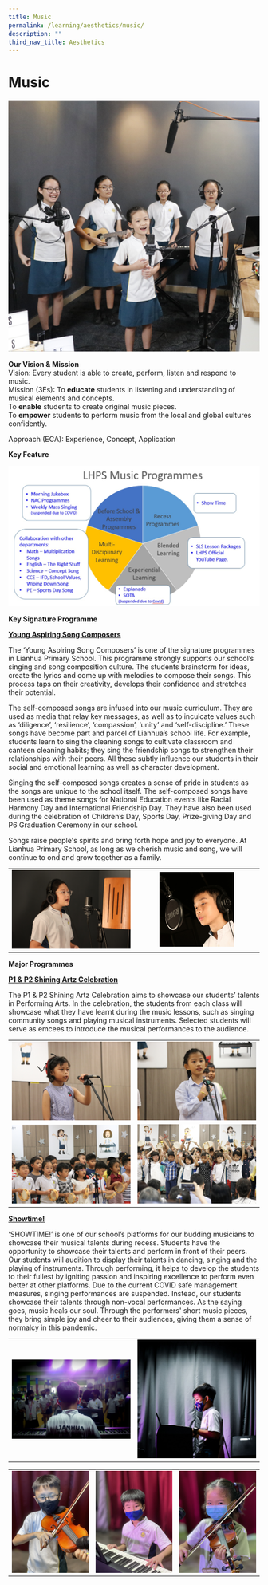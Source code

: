 ```yaml
---
title: Music
permalink: /learning/aesthetics/music/
description: ""
third_nav_title: Aesthetics
---
```

# Music

![](/images/Learning/Music/Be%20the%20Light%20@%20LHPS%20Recording%20Studio.jpg)

**Our Vision & Mission**   
Vision: Every student is able to create, perform, listen and respond to music.   
Mission (3Es): To **educate** students in listening and understanding of musical elements and concepts.   
To **enable** students to create original music pieces.   
To **empower** students to perform music from the local and global cultures confidently.

  

Approach (ECA): Experience, Concept, Application

  

**Key Feature**

![](/images/Learning/Music/Music%20Framework%20.jpg)


**Key Signature Programme**

**<u>Young Aspiring Song Composers</u>**

The ‘Young Aspiring Song Composers’ is one of the signature programmes in Lianhua Primary School. This programme strongly supports our school’s singing and song composition culture. The students brainstorm for ideas, create the lyrics and come up with melodies to compose their songs. This process taps on their creativity, develops their confidence and stretches their potential.

  

The self-composed songs are infused into our music curriculum. They are used as media that relay key messages, as well as to inculcate values such as ‘diligence’, ‘resilience’, ‘compassion’, ‘unity’ and ‘self-discipline.’ These songs have become part and parcel of Lianhua’s school life. For example, students learn to sing the cleaning songs to cultivate classroom and canteen cleaning habits; they sing the friendship songs to strengthen their relationships with their peers. All these subtly influence our students in their social and emotional learning as well as character development.

Singing the self-composed songs creates a sense of pride in students as the songs are unique to the school itself. The self-composed songs have been used as theme songs for National Education events like Racial Harmony Day and International Friendship Day. They have also been used during the celebration of Children’s Day, Sports Day, Prize-giving Day and P6 Graduation Ceremony in our school.

Songs raise people's spirits and bring forth hope and joy to everyone. At Lianhua Primary School, as long as we cherish music and song, we will continue to ond and grow together as a family.

|   |   |
|:---:|:---:|
|  ![](/images/Learning/Music/Anniversary%20Song%20This%20is%20where%20we%20start%20_%20LHPS%20Recording%20studio.jpg)   | <img src="/images/Learning/Music/Singing%20Festival%20Recording%20@%20LHPS%20Recording%20Studio.jpg" style="width:63%">    |

**Major Programmes**

**<u>P1 & P2 Shining Artz Celebration</u>**

The P1 & P2 Shining Artz Celebration aims to showcase our students’ talents in Performing Arts. In the celebration, the students from each class will showcase what they have learnt during the music lessons, such as singing community songs and playing musical instruments. Selected students will serve as emcees to introduce the musical performances to the audience.

|   |   |
|:---:|:---:|
| ![](/images/Learning/Music/Shining%20Artz%20Performance%202.jpg)  |  ![](/images/Learning/Music/Shining%20Artz%20Performance%201.jpg)     |
|  ![](/images/Learning/Music/Shining%20Art%20Performance%204.jpg)   | ![](/images/Learning/Music/Shining%20Artz%20Performance%203.jpg)    |


**<u>Showtime!</u>**

‘SHOWTIME!’ is one of our school’s platforms for our budding musicians to showcase their musical talents during recess. Students have the opportunity to showcase their talents and perform in front of their peers. Our students will audition to display their talents in dancing, singing and the playing of instruments. Through performing, it helps to develop the students to their fullest by igniting passion and inspiring excellence to perform even better at other platforms. Due to the current COVID safe management measures, singing performances are suspended. Instead, our students showcase their talents through non-vocal performances. As the saying goes, music heals our soul. Through the performers' short music pieces, they bring simple joy and cheer to their audiences, giving them a sense of normalcy in this pandemic.

|   |   |
|:---:|:---:|
|  ![](/images/Learning/Music/Showtime@%20Imaginarium%20-%20Piano%20performance.jpg) | ![](/images/Learning/Music/Showtime@%20Imaginarium%20-Keyboard%20Performance.jpg)  |


|   |   |   |
|:---:|:---:|:----:|
| ![](/images/Learning/Music/Showtime_Violin%20Performance%202.jpg)  |  ![](/images/Learning/Music/Showtime_Keyboard%20Performance.jpg) |  ![](/images/Learning/Music/Showtime_Violin%20Performance.jpg)  |
